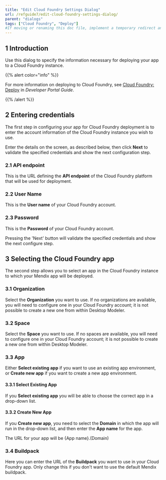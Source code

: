 ```yaml
---
title: "Edit Cloud Foundry Settings Dialog"
url: /refguide7/edit-cloud-foundry-settings-dialog/
parent: "dialogs"
tags: ["Cloud Foundry", "Deploy"]
#If moving or renaming this doc file, implement a temporary redirect and let the respective team know they should update the URL in the product. See Mapping to Products for more details.
---
```

## 1 Introduction

Use this dialog to specify the information necessary for deploying your app to a Cloud Foundry instance.

{{% alert color="info" %}}

For more information on deploying to Cloud Foundry, see [Cloud Foundry: Deploy](/developerportal/deploy/cloud-foundry-deploy/) in *Developer Portal Guide*.

{{% /alert %}}

## 2 Entering credentials

The first step in configuring your app for Cloud Foundry deployment is to enter the account information of the Cloud Foundry instance you wish to use.

Enter the details on the screen, as described below, then click **Next** to validate the specified credentials and show the next configuration step.

### 2.1 API endpoint

This is the URL defining the **API endpoint** of the Cloud Foundry platform that will be used for deployment.

### 2.2 User Name

This is the **User name** of your Cloud Foundry account.

### 2.3 Password

This is the **Password** of your Cloud Foundry account.

Pressing the 'Next' button will validate the specified credentials and show the next configure step.

## 3 Selecting the Cloud Foundry app

The second step allows you to select an app in the Cloud Foundry instance to which your Mendix app will be deployed.

### 3.1 Organization

Select the **Organization** you want to use. If no organizations are available, you will need to configure one in your Cloud Foundry account; it is not possible to create a new one from within Desktop Modeler.

### 3.2 Space

Select the **Space** you want to use.  If no spaces are available, you will need to configure one in your Cloud Foundry account; it is not possible to create a new one from within Desktop Modeler.

### 3.3 App

Either **Select existing app** if you want to use an existing app environment, or **Create new app** if you want to create a new app environment.

#### 3.3.1 Select Existing App

If you **Select existing app** you will be able to choose the correct app in a drop-down list.

#### 3.3.2 Create New App

If you **Create new app**, you need to select the **Domain** in which the app will run in the drop-down list, and then enter the **App name** for the app.

The URL for your app will be {App name}.(Domain)

### 3.4 Buildpack

Here you can enter the URL of the **Buildpack** you want to use in your Cloud Foundry app. Only change this if you don't want to use the default Mendix buildpack.
